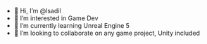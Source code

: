 - 👋 Hi, I’m @lsadil
- 👀 I’m interested in Game Dev
- 🌱 I’m currently learning Unreal Engine 5
- 💞️ I’m looking to collaborate on any game project, Unity included

<!---
lsadil/lsadil is a ✨ special ✨ repository because its `README.md` (this file) appears on your GitHub profile.
You can click the Preview link to take a look at your changes.
--->
